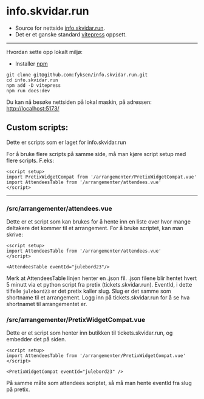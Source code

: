 # info.skvidar.run
* Source for nettside [info.skvidar.run](https://info.skvidar.run).
* Det er et ganske standard [vitepress](https://vitepress.dev/) oppsett.

---

Hvordan sette opp lokalt miljø:

* Installer [npm](https://docs.npmjs.com/downloading-and-installing-node-js-and-npm)
```
git clone git@github.com:fyksen/info.skvidar.run.git
cd info.skvidar.run
npm add -D vitepress
npm run docs:dev
```
Du kan nå besøke nettsiden på lokal maskin, på adressen: [http://localhost:5173/](http://localhost:5173/)


## Custom scripts:

Dette er scripts som er laget for info.skvidar.run

For å bruke flere scripts på samme side, må man kjøre script setup med flere scripts. F.eks:

```
<script setup>
import PretixWidgetCompat from '/arrangementer/PretixWidgetCompat.vue'
import AttendeesTable from '/arrangementer/attendees.vue'
</script>
```
---

### /src/arrangementer/attendees.vue

Dette er et script som kan brukes for å hente inn en liste over hvor mange deltakere det kommer til et arrangement.
For å bruke scriptet, kan man skrive:

```
<script setup>
import AttendeesTable from '/arrangementer/attendees.vue'
</script>

<AttendeesTable eventId="julebord23"/>
```

Merk at AttendeesTable linjen henter en .json fil. .json filene blir hentet hvert 5 minutt via et python script fra pretix (tickets.skvidar.run).
EventId, i dette tilfelle `julebord23` er det pretix kaller slug. Slug er det samme som shortname til et arrangement.
Logg inn på tickets.skvidar.run for å se hva shortnamet til arrangementet er.

### /src/arrangementer/PretixWidgetCompat.vue

Dette er et script som henter inn butikken til tickets.skvidar.run, og embedder det på siden.
```
<script setup>
import AttendeesTable from '/arrangementer/PretixWidgetCompat.vue'
</script>

<PretixWidgetCompat eventId="julebord23" />
```

På samme måte som attendees scriptet, så må man hente eventId fra slug på pretix.